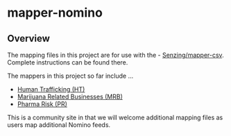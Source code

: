 # mapper-nomino

## Overview

The mapping files in this project are for use with the - [Senzing/mapper-csv](https://github.com/Senzing/mapper-csv).  Complete instructions can be found there.

The mappers in this project so far include ...

- [Human Trafficking (HT)](mappings/Nomino_HT-map.json)
- [Marijuana Related Businesses (MRB)](mappings/Nomino_MRB-map.json)
- [Pharma Risk (PR)](mappings/Nomino_MRB-map.json)

This is a community site in that we will welcome additional mapping files as users map additional Nomino feeds.

